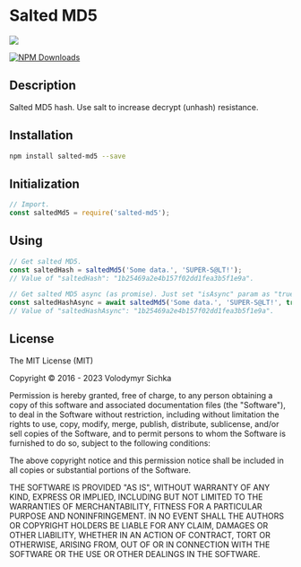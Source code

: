 # Salted MD5

![](https://gitlab.com/vsichka/salted-md5.npm/raw/master/logo/logo_580_128_transparent_bg.png)

[![NPM Downloads][downloads-image]][downloads-url]

## Description

Salted MD5 hash. Use salt to increase decrypt (unhash) resistance.

## Installation

```bash
npm install salted-md5 --save
```

## Initialization

```js
// Import.
const saltedMd5 = require('salted-md5');
```

## Using

```js
// Get salted MD5.
const saltedHash = saltedMd5('Some data.', 'SUPER-S@LT!');
// Value of "saltedHash": "1b25469a2e4b157f02dd1fea3b5f1e9a".

// Get salted MD5 async (as promise). Just set "isAsync" param as "true".
const saltedHashAsync = await saltedMd5('Some data.', 'SUPER-S@LT!', true);
// Value of "saltedHashAsync": "1b25469a2e4b157f02dd1fea3b5f1e9a".
```

## License

The MIT License (MIT)

Copyright © 2016 - 2023 Volodymyr Sichka

Permission is hereby granted, free of charge, to any person obtaining a copy of this software and associated documentation files (the "Software"), to deal in the Software without restriction, including without limitation the rights to use, copy, modify, merge, publish, distribute, sublicense, and/or sell copies of the Software, and to permit persons to whom the Software is furnished to do so, subject to the following conditions:

The above copyright notice and this permission notice shall be included in all copies or substantial portions of the Software.

THE SOFTWARE IS PROVIDED "AS IS", WITHOUT WARRANTY OF ANY KIND, EXPRESS OR IMPLIED, INCLUDING BUT NOT LIMITED TO THE WARRANTIES OF MERCHANTABILITY, FITNESS FOR A PARTICULAR PURPOSE AND NONINFRINGEMENT. IN NO EVENT SHALL THE AUTHORS OR COPYRIGHT HOLDERS BE LIABLE FOR ANY CLAIM, DAMAGES OR OTHER LIABILITY, WHETHER IN AN ACTION OF CONTRACT, TORT OR OTHERWISE, ARISING FROM, OUT OF OR IN CONNECTION WITH THE SOFTWARE OR THE USE OR OTHER DEALINGS IN THE SOFTWARE.

[downloads-image]: https://img.shields.io/npm/dm/salted-md5.svg
[downloads-url]: https://npmjs.org/package/salted-md5
